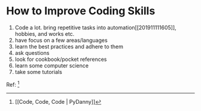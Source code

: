 # How to Improve Coding Skills

1. Code a lot. bring repetitive tasks into automation[[201911111605]], hobbies, and works etc.
2. have focus on a few areas/languages
3. learn the best practices and adhere to them
4. ask questions
5. look for cookbook/pocket references
6. learn some computer science
7. take some tutorials

Ref: [^DB3664E40EF2]


[^DB3664E40EF2]: [[Code, Code, Code | PyDanny]]
